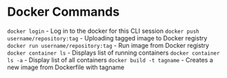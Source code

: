 # Docker Commands

`docker login` - Log in to the docker for this CLI session
`docker push username/repository:tag` - Uploading tagged image to Docker registry
`docker run username/repository:tag` - Run image from Docker registry
`docker container ls` - Displays list of running containers
`docker container ls -a` - Display list of all containers
`docker build -t tagname` - Creates a new image from Dockerfile with tagname